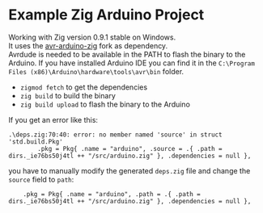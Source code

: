 # Example Zig Arduino Project

Working with Zig version 0.9.1 stable on Windows.\
It uses the [avr-arduino-zig](https://github.com/antlanc7/avr-arduino-zig) fork as dependency.\
Avrdude is needed to be available in the PATH to flash the binary to the Arduino. If you have installed Arduino IDE you can find it in the `C:\Program Files (x86)\Arduino\hardware\tools\avr\bin` folder.

- `zigmod fetch` to get the dependencies
- `zig build` to build the binary
- `zig build upload` to flash the binary to the Arduino

If you get an error like this:
```
.\deps.zig:70:40: error: no member named 'source' in struct 'std.build.Pkg'
        .pkg = Pkg{ .name = "arduino", .source = .{ .path = dirs._ie76bs50j4tl ++ "/src/arduino.zig" }, .dependencies = null },
```
you have to manually modify the generated `deps.zig` file and change the `source` field to `path`:
```
    .pkg = Pkg{ .name = "arduino", .path = .{ .path = dirs._ie76bs50j4tl ++ "/src/arduino.zig" }, .dependencies = null },
```